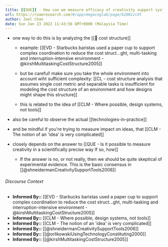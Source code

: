```yaml
---
title: [[QUE]] - How can we measure efficacy of creativity support systems?
url: https://roamresearch.com/#/app/megacoglab/page/b20N1zcXt
author: Joel Chan
date: Sun Jan 23 2022 11:43:56 GMT+0800 (Malaysia Time)
---
```


- one way to do this is by analyzing the [[🧱 cost structure]]

    - example: [[EVD - Starbucks baristas used a paper cup to support complex coordination to reduce the cost struct...ght, multi-tasking and interruption-intensive environment - @kirshMultitaskingCostStructure2005]]

    - but be careful! make sure you take the whole environment into account wiht sufficient complexity: [[CL - cost structure analysis that assumes single cost metric and separable tasks is insufficient for modeling the cost structure of an environment and how designs might shape this structure]]

    - this is related to the idea of [[CLM - Where possible, design systems, not tools]]
- also be careful to observe the actual [[technologies-in-practice]]
- and be mindful if you're trying to measure impact on ideas, that [[CLM - The notion of an 'idea' is very complicated]]
- closely depends on the answer to [[QUE - Is it possible to measure creativity in a scientifically precise way If so, how]]

    - If the answer is no, or not really, then we should be quite skeptical of experimental evidence. This is the basic consensus in [[@shneidermanCreativitySupportTools2006]]

###### Discourse Context

- **Informed By::** [[EVD - Starbucks baristas used a paper cup to support complex coordination to reduce the cost struct...ght, multi-tasking and interruption-intensive environment - @kirshMultitaskingCostStructure2005]]
- **Informed By::** [[CLM - Where possible, design systems, not tools]]
- **Informed By::** [[CLM - The notion of an 'idea' is very complicated]]
- **Informed By::** [[@shneidermanCreativitySupportTools2006]]
- **Informed By::** [[@orlikowskiUsingTechnologyConstituting2000]]
- **Informed By::** [[@kirshMultitaskingCostStructure2005]]
